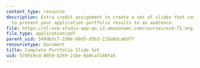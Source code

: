 ```yaml
---
content_type: resource
description: Extra credit assignment to create a set of slides that could be used
  to present your application portfolio results to an audience.
file: https://ol-ocw-studio-app-qa.s3.amazonaws.com/courses/esd-71-engineering-systems-analysis-for-design-fall-2008/578919cd8059b26921be0a0ca7140fa5_ap_slides.pdf
file_type: application/pdf
parent_uid: 549db3c7-330e-b0d5-d5b3-218a8dca6dff
resourcetype: Document
title: Complete Portfolio Slide Set
uid: 578919cd-8059-b269-21be-0a0ca7140fa5
---
```

